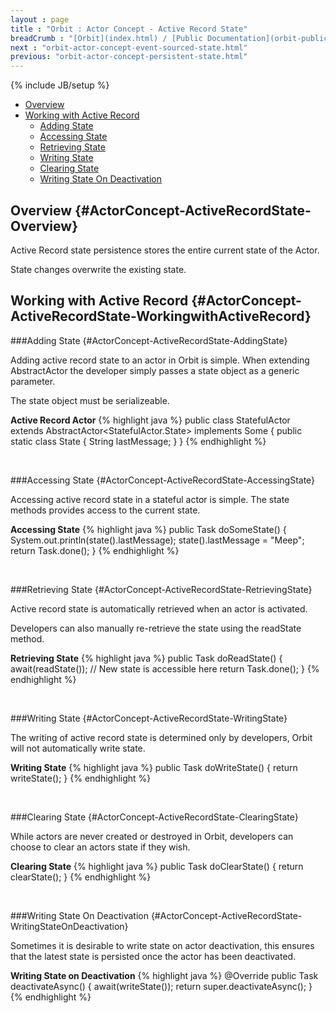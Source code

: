 ```yaml
---
layout : page
title : "Orbit : Actor Concept - Active Record State"
breadCrumb : "[Orbit](index.html) / [Public Documentation](orbit-public-documentation.html) / [Actors](orbit-actors.html) / [Actor Concepts](orbit-actor-concepts.html) / [Actor Concept - Persistent State](orbit-actor-concept-persistent-state.html)"
next : "orbit-actor-concept-event-sourced-state.html"
previous: "orbit-actor-concept-persistent-state.html"
---
```

{% include JB/setup %}



-  [Overview](#ActorConcept-ActiveRecordState-Overview)
-  [Working with Active Record](#ActorConcept-ActiveRecordState-WorkingwithActiveRecord)
    -  [Adding State](#ActorConcept-ActiveRecordState-AddingState)
    -  [Accessing State](#ActorConcept-ActiveRecordState-AccessingState)
    -  [Retrieving State](#ActorConcept-ActiveRecordState-RetrievingState)
    -  [Writing State](#ActorConcept-ActiveRecordState-WritingState)
    -  [Clearing State](#ActorConcept-ActiveRecordState-ClearingState)
    -  [Writing State On Deactivation](#ActorConcept-ActiveRecordState-WritingStateOnDeactivation)



Overview {#ActorConcept-ActiveRecordState-Overview}
----------


Active Record state persistence stores the entire current state of the Actor.


State changes overwrite the existing state.


Working with Active Record {#ActorConcept-ActiveRecordState-WorkingwithActiveRecord}
----------


###Adding State {#ActorConcept-ActiveRecordState-AddingState}


Adding active record state to an actor in Orbit is simple. When extending AbstractActor the developer simply passes a state object as a generic parameter.


The state object must be serializeable.

**Active Record Actor** 
{% highlight java %}
public class StatefulActor extends AbstractActor<StatefulActor.State> implements Some
{
    public static class State
    {
        String lastMessage;
    }
}
{% endhighlight %}

 


###Accessing State {#ActorConcept-ActiveRecordState-AccessingState}


Accessing active record state in a stateful actor is simple. The state methods provides access to the current state.

**Accessing State** 
{% highlight java %}
public Task doSomeState()
{
    System.out.println(state().lastMessage);
    state().lastMessage = "Meep";
    return Task.done();
}
{% endhighlight %}

 


###Retrieving State {#ActorConcept-ActiveRecordState-RetrievingState}


Active record state is automatically retrieved when an actor is activated.


Developers can also manually re-retrieve the state using the readState method.

**Retrieving State** 
{% highlight java %}
public Task doReadState()
{
    await(readState());
    // New state is accessible here	
    return Task.done();
}
{% endhighlight %}

 


###Writing State {#ActorConcept-ActiveRecordState-WritingState}


The writing of active record state is determined only by developers, Orbit will not automatically write state.

**Writing State** 
{% highlight java %}
public Task doWriteState()
{
    return writeState();
}
{% endhighlight %}

 


###Clearing State {#ActorConcept-ActiveRecordState-ClearingState}


While actors are never created or destroyed in Orbit, developers can choose to clear an actors state if they wish.

**Clearing State** 
{% highlight java %}
public Task doClearState()
{
    return clearState();
}
{% endhighlight %}

 


###Writing State On Deactivation {#ActorConcept-ActiveRecordState-WritingStateOnDeactivation}


Sometimes it is desirable to write state on actor deactivation, this ensures that the latest state is persisted once the actor has been deactivated.

**Writing State on Deactivation** 
{% highlight java %}
@Override
public Task deactivateAsync()
{
    await(writeState());
    return super.deactivateAsync();
}
{% endhighlight %}
